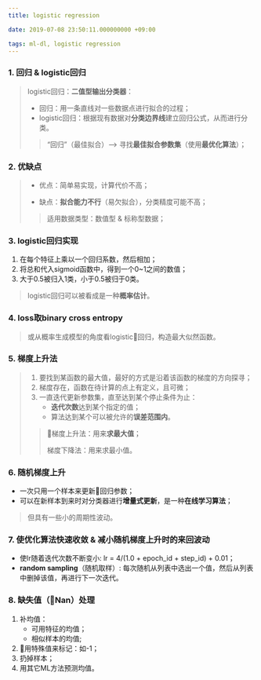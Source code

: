 ```yaml
---
title: logistic regression

date: 2019-07-08 23:50:11.000000000 +09:00

tags: ml-dl, logistic regression
---
```


### 1. 回归 & logistic回归

> logistic回归：**二值型输出分类器**：
> * 回归：用一条直线对一些数据点进行拟合的过程；
> * logistic回归：根据现有数据对**分类边界线**建立回归公式，从而进行分类。
>> “回归”（最佳拟合）--> 寻找**最佳拟合参数集**（使用**最优化算法**）；
>

### 2. 优缺点

> * 优点：简单易实现，计算代价不高；
>
> * 缺点：**拟合能力不行**（易欠拟合），分类精度可能不高；
>
>> 适用数据类型：数值型 & 标称型数据；

### 3. logistic回归实现
1. 在每个特征上乘以一个回归系数，然后相加；
2. 将总和代入sigmoid函数中，得到一个0~1之间的数值；
3. 大于0.5被归入1类，小于0.5被归于0类。
> logistic回归可以被看成是一种**概率估计**。

### 4. loss取binary cross entropy
> 或从概率生成模型的角度看logistic回归，构造最大似然函数。

### 5. 梯度上升法
> 1. 要找到某函数的最大值，最好的方式是沿着该函数的梯度的方向探寻；
> 2. 梯度存在，函数在待计算的点上有定义，且可微；
> 3. 一直迭代更新参数集，直至达到某个停止条件为止：
>     * **迭代次数**达到某个指定的值；
>     * 算法达到某个可以被允许的**误差范围内**。
>> 梯度上升法：用来**求最大值**；
>>
>> 梯度下降法：用来求最小值。

### 6. 随机梯度上升
* 一次只用一个样本来更新回归参数；
* 可以在新样本到来时对分类器进行**增量式更新**，是一种**在线学习算法**；
> 但具有一些小的周期性波动。

### 7. 使优化算法快速收敛 & 减小随机梯度上升时的来回波动
* 使lr随着迭代次数不断变小: lr = 4/(1.0 + epoch_id + step_id) + 0.01；
* **random sampling**（随机取样）: 每次随机从列表中选出一个值，然后从列表中删掉该值，再进行下一次迭代。

### 8. 缺失值（Nan）处理
1. 补均值：
    * 可用特征的均值；
    * 相似样本的均值;
2. 用特殊值来标记：如-1；
3. 扔掉样本；
4. 用其它ML方法预测均值。
